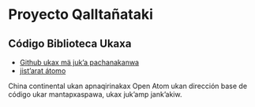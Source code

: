 # Proyecto Qalltañataki

## Código Biblioteca Ukaxa

* [Github ukax mä juk’a pachanakanwa](https://github.com/3TiSite)
* [jist’arat átomo](https://atomgit.com/orgs/3ti)

China continental ukan apnaqirinakax Open Atom ukan dirección base de código ukar mantapxaspawa, ukax juk’amp jank’akiw.
